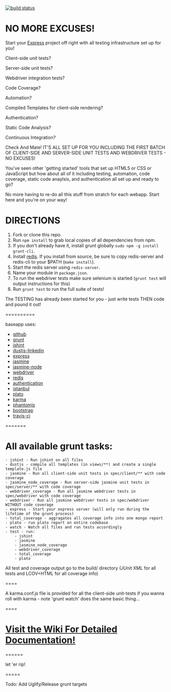 [![build status](https://secure.travis-ci.org/zzo/baseapp.png)](http://travis-ci.org/zzo/baseapp)

# NO MORE EXCUSES!

Start your [Express](http://expressjs.com/) project off right with all testing infrastructure set up for you!

Client-side unit tests?

Server-side unit tests?

Webdriver integration tests?

Code Coverage?

Automation?

Compiled Templates for client-side rendering?

Authentication?

Static Code Analysis?

Continuous Integration?

Check And Mate!  IT'S ALL SET UP FOR YOU INCLUDING THE FIRST BATCH OF CLIENT-SIDE AND SERVER-SIDE UNIT TESTS AND WEBDRIVER TESTS - NO EXCUSES!

You've seen other 'getting started' tools that set up HTML5 or CSS or JavaScript but how about all of it including testing, automation, code coverage, static code anaylsis, and authentication all set up and ready to go?

No more having to re-do all this stuff from stratch for each webapp.  Start here and you're on your way!

DIRECTIONS
==========

1. Fork or clone this repo.
2. Run ```npm install``` to grab local copies of all dependencies from npm.
3. If you don't already have it, install grunt globally ```sudo npm -g install grunt-cli```. 
4. Install [redis](http://redis.io/download).  If you install from source, be sure to copy redis-server and redis-cli to your $PATH (```make install```).
5. Start the redis server using ```redis-server```.
6. Name your module in ```package.json```.
7. To run the webdriver tests make sure selenium is started (```grunt test``` will output instructions for this)
7. Run ```grunt test``` to run the full suite of tests!

The TESTING has already been started for you - just write tests THEN code and pound it out!

==========

baseapp uses:

* [github](https://github.com/)
* [grunt](http://gruntjs.com/)
* [jshint](http://www.jshint.com/)
* [dustjs-linkedin](http://linkedin.github.io/dustjs/)
* [express](http://expressjs.com/)
* [jasmine](http://pivotal.github.io/jasmine/)
* [jasmine-node](https://github.com/mhevery/jasmine-node)
* [webdriver](https://github.com/camme/webdriverjs)
* [redis](http://redis.io/)
* [authentication](http://redis.io/topics/twitter-clone)
* [istanbul](https://github.com/gotwarlost/istanbul)
* [plato](https://github.com/jsoverson/plato)
* [karma](http://karma-runner.github.io/0.8/index.html)
* [phantomjs](http://phantomjs.org/)
* [bootstrap](http://twitter.github.io/bootstrap/)
* [travis-ci](https://travis-ci.org/)

=======

All available grunt tasks:
====

    - jshint - Run jshint on all files
    - dustjs - compile all templates (in views/**) and create a single template.js file
    - jasmine - Run all client-side unit tests in spec/client/** with code coverage
    - jasmine_node_coverage - Run server-side jasmine unit tests in spec/server/** with code coverage
    - webdriver_coverage - Run all jasmine webdriver tests in spec/webdriver with code coverage
    - webdriver - Run all jasmine webdriver tests in spec/webdriver WITHOUT code coverage
    - express - Start your express server (will only run during the lifetime of the grunt process)
    - total_coverage - aggragates all coverage info into one mongo report
    - plato - run plato report on entire codebase
    - watch - Watch all files and run tests accordingly
    - test - run:
        - jshint
        - jasmine
        - jasmine_node_coverage
        - webdriver_coverage
        - total_coverage
        - plato
    
All test and coverage output go to the build/ directory (JUnit XML for all tests and LCOV+HTML for all coverage info)

====

A karma.conf.js file is provided for all the client-side unit-tests if you wanna roll with karma - note 'grunt watch' does the same basic thing...

====

[Visit the Wiki For Detailed Documentation!](https://github.com/zzo/baseapp/wiki)
=======

======

let 'er rip!

=====

Todo: Add Uglify/Release grunt targets
